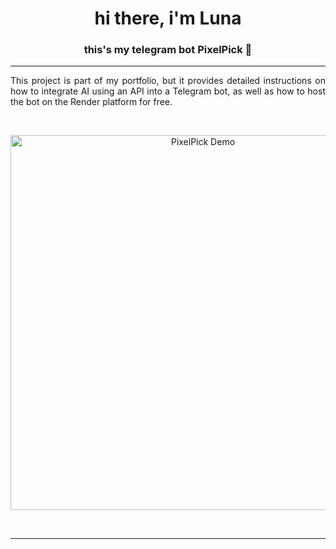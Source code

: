 <p align="center">
  <h1 align="center"><b>hi there, i'm Luna</b></h1>
</p>

<p align="center">
  <h3 align="center"><b>this's my telegram bot PixelPick 👾</b></h3>
</p>

***

<p align="justify">
This project is part of my portfolio, but it provides detailed instructions on how to integrate AI using an API into a Telegram bot, as well as how to host the bot on the Render platform for free.
</p>

<br/>

<p align="center">
  <img src="https://media1.giphy.com/media/v1.Y2lkPTc5MGI3NjExeXFlaGNiODM4YjdwejNudzhzaDRrejl0bG00cnNuOXpxZ21pbWpoOCZlcD12MV9pbnRlcm5hbF9naWZfYnlfaWQmY3Q9Zw/2un1t60QJoSK1oiPop/giphy.gif" alt="PixelPick Demo" width="600"/>
</p>

<br/>

***
